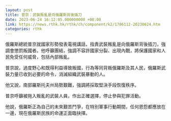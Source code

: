```yaml
---
layout: post
title: 普京：武裝叛亂是向俄羅斯背後插刀
date: 2023-06-24 16:12:05.000000000 +08:00
link: https://news.rthk.hk/rthk/ch/component/k2/1706112-20230624.htm
categories: rthk
---
```


俄羅斯總統普京就國家形勢發表電視講話，指責武裝叛亂是向俄羅斯背後插刀，強調會懲罰叛國者。他呼籲團結，強調不容許國家分裂、出現內戰，將保護國家和人民免受任何威脅，包括內部叛亂。

普京說，過度野心和既得利益導致叛國，行為等同背叛俄羅斯及其人民，俄羅斯武裝力量已收到必要的命令，消滅組織武裝暴動的人。

他又說，南部羅斯托夫州局勢艱難，強調將採取堅決手段恢復秩序。

普京呼籲被拖入叛亂的武裝人員，作出正確選擇，停止參與犯罪活動。

他說，俄羅斯正為自己的未來艱苦鬥爭，在特別軍事行動期間，任何恩怨都應放在一邊，現在俄羅斯民族的命運正面臨抉擇。
